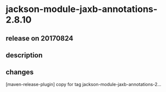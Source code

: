 # jackson-module-jaxb-annotations-2.8.10

## release on 20170824
## description
## changes
[maven-release-plugin] copy for tag jackson-module-jaxb-annotations-2…

